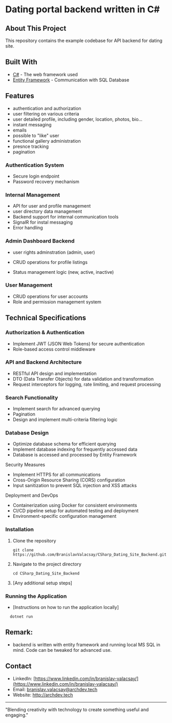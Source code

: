# Dating portal backend written in C#

## About This Project

This repository contains the example codebase for API backend for dating site.


## Built With

- [C#](https://learn.microsoft.com/en-us/dotnet/csharp/) - The web framework used
- [Entity Framework](https://learn.microsoft.com/en-us/ef/) - Communication with SQL Database

## Features
- authentication and authorization
- user filtering on various criteria
- user detailed profile, including gender, location, photos, bio...
- instant messaging
- emails
- possible to "like" user
- functional gallery administration
- presnce tracking
- pagination


### Authentication System

- Secure login endpoint
- Password recovery mechanism


### Internal Management

- API for user and profile management
- user directory data management
- Backend support for internal communication tools
- SignalR for instal messaging
- Error handling


### Admin Dashboard Backend

- user rights adminstration (admin, user)

- CRUD operations for profile listings
- Status management logic (new, active, inactive)


### User Management

- CRUD operations for user accounts
- Role and permission management system


## Technical Specifications
### Authorization & Authentication

- Implement JWT (JSON Web Tokens) for secure authentication
- Role-based access control middleware

### API and Backend Architecture

- RESTful API design and implementation
- DTO (Data Transfer Objects) for data validation and transformation
- Request interceptors for logging, rate limiting, and request processing

### Search Functionality

- Implement search for advanced querying
- Pagination
- Design and implement multi-criteria filtering logic

### Database Design

- Optimize database schema for efficient querying
- Implement database indexing for frequently accessed data
- Database is accessed and processed by Entity Framework

Security Measures

- Implement HTTPS for all communications
- Cross-Origin Resource Sharing (CORS) configuration
- Input sanitization to prevent SQL injection and XSS attacks

Deployment and DevOps

- Containerization using Docker for consistent environments
- CI/CD pipeline setup for automated testing and deployment
- Environment-specific configuration management

### Installation
1. Clone the repository
   ```
   git clone https://github.com/BranislavValacsay/CSharp_Dating_Site_Backend.git
   ```
2. Navigate to the project directory
   ```
   cd CSharp_Dating_Site_Backend
   ```
3. [Any additional setup steps]

### Running the Application
- [Instructions on how to run the application locally]
```
  dotnet run
```

## Remark:
- backend is written with entity framework and running local MS SQL in mind. Code can be tweaked for advanced use.

## Contact

- LinkedIn: [https://www.linkedin.com/in/branislav-valacsay/](https://www.linkedin.com/in/branislav-valacsay/)
- Email: branislav.valacsay@archdev.tech
- Website: http://archdev.tech

---

"Blending creativity with technology to create something useful and engaging."

